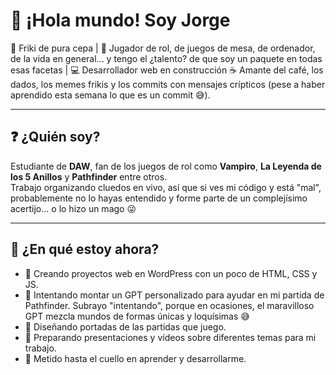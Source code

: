 # 👋 ¡Hola mundo! Soy Jorge

🎲 Friki de pura cepa | 📖 Jugador de rol, de juegos de mesa, de ordenador, de la vida en general... y tengo el ¿talento? de que soy un paquete en todas esas facetas | 💻 Desarrollador web en construcción
☕ Amante del café, los dados, los memes frikis y los commits con mensajes crípticos (pese a haber aprendido esta semana lo que es un commit 😅).

---

## ❓ ¿Quién soy?

Estudiante de **DAW**, fan de los juegos de rol como **Vampiro**, **La Leyenda de los 5 Anillos** y **Pathfinder** entre otros.  
Trabajo organizando cluedos en vivo, así que si ves mi código y está "mal", probablemente no lo hayas entendido y forme parte de un complejísimo acertijo... o lo hizo un mago 😜

---

## 🚧 ¿En qué estoy ahora?

- 🔧 Creando proyectos web en WordPress con un poco de HTML, CSS y JS.
- 🔨 Intentando montar un GPT personalizado para ayudar en mi partida de Pathfinder. Subrayo "intentando", porque en ocasiones, el maravilloso GPT mezcla mundos de formas únicas y loquísimas 😅
- 🎨 Diseñando portadas de las partidas que juego.
- 🎥 Preparando presentaciones y vídeos sobre diferentes temas para mi trabajo.
- 🔰 Metido hasta el cuello en aprender y desarrollarme.

